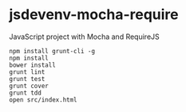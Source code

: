 jsdevenv-mocha-require
======================

JavaScript project with Mocha and RequireJS

    npm install grunt-cli -g
    npm install
    bower install
    grunt lint
    grunt test
    grunt cover
    grunt tdd
    open src/index.html